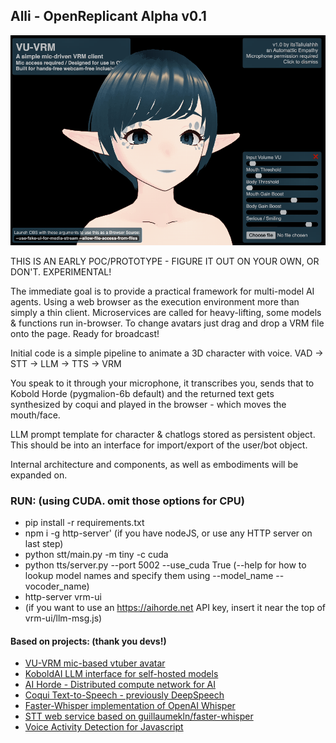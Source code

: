 ## Alli - OpenReplicant Alpha v0.1

![Image](/vrm-ui/assets/VU-VRM.gif?raw=true "VU-VRM")

THIS IS AN EARLY POC/PROTOTYPE - FIGURE IT OUT ON YOUR OWN, OR DON'T. EXPERIMENTAL!

The immediate goal is to provide a practical framework for multi-model AI agents.
Using a web browser as the execution environment more than simply a thin client.
Microservices are called for heavy-lifting, some models & functions run in-browser.
To change avatars just drag and drop a VRM file onto the page. Ready for broadcast!

Initial code is a simple pipeline to animate a 3D character with voice.
VAD -> STT -> LLM -> TTS -> VRM

You speak to it through your microphone, it transcribes you, sends that to Kobold Horde (pygmalion-6b default) and the returned text gets synthesized by coqui and played in the browser - which moves the mouth/face.

LLM prompt template for character & chatlogs stored as persistent object.
This should be into an interface for import/export of the user/bot object.

Internal architecture and components, as well as embodiments will be expanded on.

### RUN: (using CUDA. omit those options for CPU)
 - pip install -r requirements.txt
 - npm i -g http-server' (if you have nodeJS, or use any HTTP server on last step)
 - python stt/main.py -m tiny -c cuda
 - python tts/server.py --port 5002 --use_cuda True  (--help for how to lookup model names and specify them using --model_name --vocoder_name)
 - http-server vrm-ui
 - (if you want to use an https://aihorde.net API key, insert it near the top of vrm-ui/llm-msg.js)


#### Based on projects: (thank you devs!)
 - [VU-VRM mic-based vtuber avatar](https://github.com/Automattic/VU-VRM)
 - [KoboldAI LLM interface for self-hosted models](https://github.com/0cc4m/KoboldAI)
 - [AI Horde - Distributed compute network for AI](https://github.com/Haidra-Org/AI-Horde)
 - [Coqui Text-to-Speech - previously DeepSpeech](https://github.com/coqui-ai/TTS)
 - [Faster-Whisper implementation of OpenAI Whisper](https://github.com/guillaumekln/faster-whisper)
 - [STT web service based on guillaumekln/faster-whisper](https://github.com/ololoshka2871/Voice-2-txt-faster-whisper)
 - [Voice Activity Detection for Javascript](https://github.com/ricky0123/vad)
